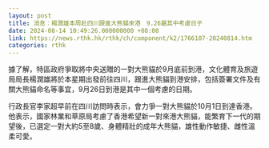 ```yaml
---
layout: post
title: 消息︰楊潤雄本周赴四川跟進大熊貓來港　9.26屬其中考慮日子
date: 2024-08-14 10:49:26.000000000 +08:00
link: https://news.rthk.hk/rthk/ch/component/k2/1766107-20240814.htm
categories: rthk
---
```


據了解，特區政府爭取將中央送贈的一對大熊貓於9月底前到港，文化體育及旅遊局局長楊潤雄將於本星期出發前往四川，跟進大熊貓到港安排，包括簽署文件及有關大熊貓命名等事宜，9月26日到港是其中一個考慮的日期。

行政長官李家超早前在四川訪問時表示，會力爭一對大熊貓於10月1日到達香港。他表示，國家林業和草原局考慮了香港希望新一對來港大熊貓，能繁育下一代的期望後，已選定一對大約5至8歲、身體精壯的成年大熊貓，雄性動作敏捷、雌性溫柔可愛。
